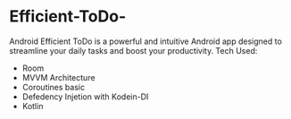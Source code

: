 # Efficient-ToDo-
Android Efficient ToDo is a powerful and intuitive Android app designed to streamline your daily tasks and boost your productivity.
Tech Used:
- Room
- MVVM Architecture
- Coroutines basic
- Defedency Injetion with Kodein-DI
- Kotlin
